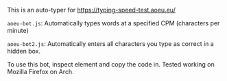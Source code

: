 This is an auto-typer for https://typing-speed-test.aoeu.eu/

`aoeu-bot.js`: Automatically types words at a specified CPM (characters per minute)

`aoeu-bot2.js`: Automatically enters all characters you type as correct in a hidden box.

To use this bot, inspect element and copy the code in. Tested working on Mozilla Firefox on Arch.
